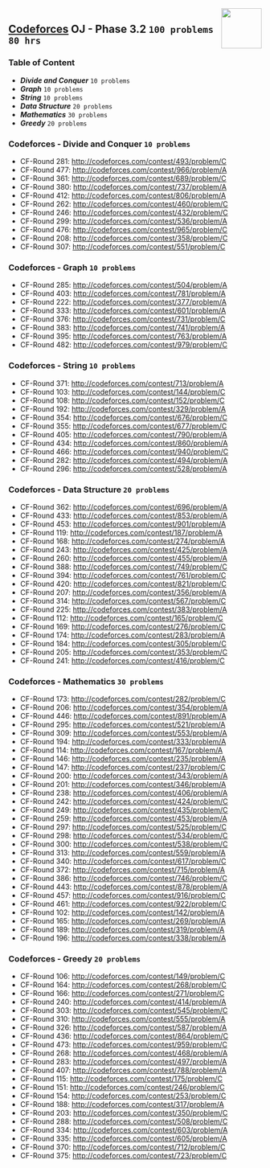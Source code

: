 <img align="right" width="80" height="80" src="https://github.com/cs-MohamedAyman/Problem-Solving-Training/blob/master/online-judges-logos/codeforces.jpg">

## [Codeforces](https://codeforces.com/) OJ - Phase 3.2 `100 problems` `80 hrs`

### Table of Content

- ***Divide and Conquer***  `10 problems`
- ***Graph***    			`10 problems`
- ***String***         		`10 problems`
- ***Data Structure*** 		`20 problems`
- ***Mathematics***    		`30 problems`
- ***Greedy***         		`20 problems`

### Codeforces - Divide and Conquer `10 problems`

- CF-Round 281: http://codeforces.com/contest/493/problem/C
- CF-Round 477: http://codeforces.com/contest/966/problem/A
- CF-Round 361: http://codeforces.com/contest/689/problem/C
- CF-Round 380: http://codeforces.com/contest/737/problem/A
- CF-Round 412: http://codeforces.com/contest/806/problem/A
- CF-Round 262: http://codeforces.com/contest/460/problem/C
- CF-Round 246: http://codeforces.com/contest/432/problem/C
- CF-Round 299: http://codeforces.com/contest/536/problem/A
- CF-Round 476: http://codeforces.com/contest/965/problem/C
- CF-Round 208: http://codeforces.com/contest/358/problem/C
- CF-Round 307: http://codeforces.com/contest/551/problem/C

### Codeforces - Graph `10 problems`

- CF-Round 285: http://codeforces.com/contest/504/problem/A
- CF-Round 403: http://codeforces.com/contest/781/problem/A
- CF-Round 222: http://codeforces.com/contest/377/problem/A
- CF-Round 333: http://codeforces.com/contest/601/problem/A
- CF-Round 376: http://codeforces.com/contest/731/problem/C
- CF-Round 383: http://codeforces.com/contest/741/problem/A
- CF-Round 395: http://codeforces.com/contest/763/problem/A
- CF-Round 482: http://codeforces.com/contest/979/problem/C

### Codeforces - String `10 problems`

- CF-Round 371: http://codeforces.com/contest/713/problem/A
- CF-Round 103: http://codeforces.com/contest/144/problem/C
- CF-Round 108: http://codeforces.com/contest/152/problem/C
- CF-Round 192: http://codeforces.com/contest/329/problem/A
- CF-Round 354: http://codeforces.com/contest/676/problem/C
- CF-Round 355: http://codeforces.com/contest/677/problem/C
- CF-Round 405: http://codeforces.com/contest/790/problem/A
- CF-Round 434: http://codeforces.com/contest/860/problem/A
- CF-Round 466: http://codeforces.com/contest/940/problem/C
- CF-Round 282: http://codeforces.com/contest/494/problem/A
- CF-Round 296: http://codeforces.com/contest/528/problem/A

### Codeforces - Data Structure `20 problems`

- CF-Round 362: http://codeforces.com/contest/696/problem/A
- CF-Round 433: http://codeforces.com/contest/853/problem/A
- CF-Round 453: http://codeforces.com/contest/901/problem/A
- CF-Round 119: http://codeforces.com/contest/187/problem/A
- CF-Round 168: http://codeforces.com/contest/274/problem/A
- CF-Round 243: http://codeforces.com/contest/425/problem/A
- CF-Round 260: http://codeforces.com/contest/455/problem/A
- CF-Round 388: http://codeforces.com/contest/749/problem/C
- CF-Round 394: http://codeforces.com/contest/761/problem/C
- CF-Round 420: http://codeforces.com/contest/821/problem/C
- CF-Round 207: http://codeforces.com/contest/356/problem/A
- CF-Round 314: http://codeforces.com/contest/567/problem/C
- CF-Round 225: http://codeforces.com/contest/383/problem/A
- CF-Round 112: http://codeforces.com/contest/165/problem/C
- CF-Round 169: http://codeforces.com/contest/276/problem/C
- CF-Round 174: http://codeforces.com/contest/283/problem/A
- CF-Round 184: http://codeforces.com/contest/305/problem/C
- CF-Round 205: http://codeforces.com/contest/353/problem/C
- CF-Round 241: http://codeforces.com/contest/416/problem/C

### Codeforces - Mathematics `30 problems`

- CF-Round 173: http://codeforces.com/contest/282/problem/C
- CF-Round 206: http://codeforces.com/contest/354/problem/A
- CF-Round 446: http://codeforces.com/contest/891/problem/A
- CF-Round 295: http://codeforces.com/contest/521/problem/A
- CF-Round 309: http://codeforces.com/contest/553/problem/A
- CF-Round 194: http://codeforces.com/contest/333/problem/A
- CF-Round 114: http://codeforces.com/contest/167/problem/A
- CF-Round 146: http://codeforces.com/contest/235/problem/A
- CF-Round 147: http://codeforces.com/contest/237/problem/C
- CF-Round 200: http://codeforces.com/contest/343/problem/A
- CF-Round 201: http://codeforces.com/contest/346/problem/A
- CF-Round 238: http://codeforces.com/contest/406/problem/A
- CF-Round 242: http://codeforces.com/contest/424/problem/C
- CF-Round 249: http://codeforces.com/contest/435/problem/C
- CF-Round 259: http://codeforces.com/contest/453/problem/A
- CF-Round 297: http://codeforces.com/contest/525/problem/C
- CF-Round 298: http://codeforces.com/contest/534/problem/C
- CF-Round 300: http://codeforces.com/contest/538/problem/C
- CF-Round 313: http://codeforces.com/contest/559/problem/A
- CF-Round 340: http://codeforces.com/contest/617/problem/C
- CF-Round 372: http://codeforces.com/contest/715/problem/A
- CF-Round 386: http://codeforces.com/contest/746/problem/C
- CF-Round 443: http://codeforces.com/contest/878/problem/A
- CF-Round 457: http://codeforces.com/contest/916/problem/C
- CF-Round 461: http://codeforces.com/contest/922/problem/C
- CF-Round 102: http://codeforces.com/contest/142/problem/A
- CF-Round 165: http://codeforces.com/contest/269/problem/A
- CF-Round 189: http://codeforces.com/contest/319/problem/A
- CF-Round 196: http://codeforces.com/contest/338/problem/A

### Codeforces - Greedy `20 problems`

- CF-Round 106: http://codeforces.com/contest/149/problem/C
- CF-Round 164: http://codeforces.com/contest/268/problem/C
- CF-Round 166: http://codeforces.com/contest/271/problem/C
- CF-Round 240: http://codeforces.com/contest/414/problem/A
- CF-Round 303: http://codeforces.com/contest/545/problem/C
- CF-Round 310: http://codeforces.com/contest/555/problem/A
- CF-Round 326: http://codeforces.com/contest/587/problem/A
- CF-Round 436: http://codeforces.com/contest/864/problem/C
- CF-Round 473: http://codeforces.com/contest/959/problem/C
- CF-Round 268: http://codeforces.com/contest/468/problem/A
- CF-Round 283: http://codeforces.com/contest/497/problem/A
- CF-Round 407: http://codeforces.com/contest/788/problem/A
- CF-Round 115: http://codeforces.com/contest/175/problem/C
- CF-Round 151: http://codeforces.com/contest/246/problem/C
- CF-Round 154: http://codeforces.com/contest/253/problem/C
- CF-Round 188: http://codeforces.com/contest/317/problem/A
- CF-Round 203: http://codeforces.com/contest/350/problem/C
- CF-Round 288: http://codeforces.com/contest/508/problem/C
- CF-Round 334: http://codeforces.com/contest/603/problem/A
- CF-Round 335: http://codeforces.com/contest/605/problem/A
- CF-Round 370: http://codeforces.com/contest/712/problem/C
- CF-Round 375: http://codeforces.com/contest/723/problem/C
